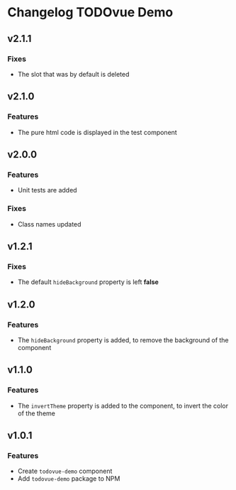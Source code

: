 # Changelog **TODOvue Demo**

## v2.1.1
### Fixes
* The slot that was by default is deleted

## v2.1.0
### Features
* The pure html code is displayed in the test component

## v2.0.0
### Features
* Unit tests are added

### Fixes
* Class names updated

## v1.2.1
### Fixes
* The default `hideBackground` property is left **false**

## v1.2.0
### Features
* The `hideBackground` property is added, to remove the background of the component

## v1.1.0
### Features
* The `invertTheme` property is added to the component, to invert the color of the theme

## v1.0.1
### Features
* Create `todovue-demo` component
* Add `todovue-demo` package to NPM

